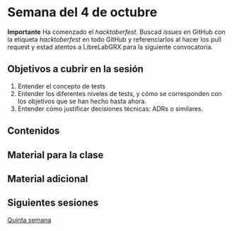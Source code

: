 # Semana del 4 de octubre

**Importante** Ha comenzado el *hacktoberfest*. Buscad *issues* en GitHub con la
etiqueta *hacktoberfest* en todo GitHub y referenciarlos al hacer los
pull request y estad atentos a LibreLabGRX para la siguiente convocatoria.

## Objetivos a cubrir en la sesión

1. Entender el concepto de tests
2. Entender los diferentes niveles de tests, y cómo se corresponden con los
   objetivos que se han hecho hasta ahora.
3. Entender cómo justificar decisiones técnicas: ADRs o similares.

## Contenidos

## Material para la clase


## Material adicional


## Siguientes sesiones

[Quinta semana](semana-05.md)
